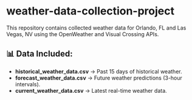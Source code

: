 # weather-data-collection-project

This repository contains collected weather data for Orlando, FL and Las Vegas, NV using the OpenWeather and Visual Crossing APIs.

## 📊 Data Included:
- **historical_weather_data.csv** → Past 15 days of historical weather.
- **forecast_weather_data.csv** → Future weather predictions (3-hour intervals).
- **current_weather_data.csv** → Latest real-time weather data.


